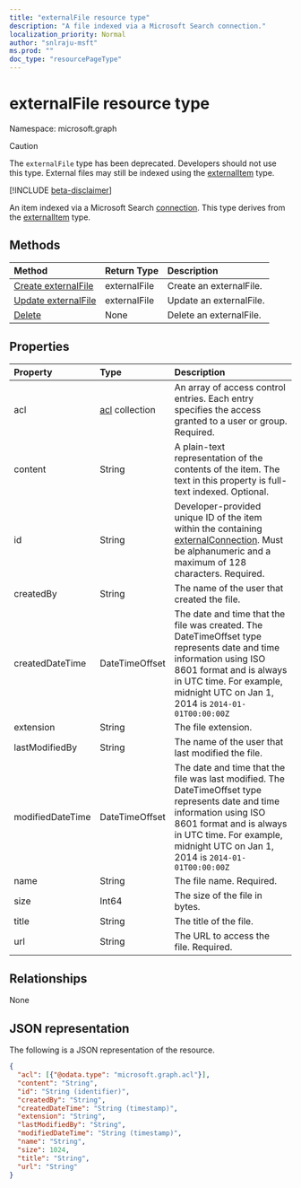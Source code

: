 ```yaml
---
title: "externalFile resource type"
description: "A file indexed via a Microsoft Search connection."
localization_priority: Normal
author: "snlraju-msft"
ms.prod: ""
doc_type: "resourcePageType"
---
```


# externalFile resource type

Namespace: microsoft.graph

> [!CAUTION]
> The `externalFile` type has been deprecated. Developers should not use this type. External files may still be indexed using the [externalItem](externalitem.md) type.

[!INCLUDE [beta-disclaimer](../../includes/beta-disclaimer.md)]

An item indexed via a Microsoft Search [connection](externalconnection.md). This type derives from the [externalItem](externalitem.md) type.

## Methods

| Method                                                        | Return Type  | Description |
|:--------------------------------------------------------------|:-------------|:--|
| [Create externalFile](../api/externalconnection-put-items.md) | externalFile | Create an externalFile. |
| [Update externalFile](../api/externalitem-update.md)          | externalFile | Update an externalFile. |
| [Delete](../api/externalitem-delete.md)                       | None         | Delete an externalFile. |

## Properties

| Property         | Type                     | Description                    |
|:-----------------|:-------------------------|:-------------------------------|
| acl              | [acl](acl.md) collection | An array of access control entries. Each entry specifies the access granted to a user or group. Required. |
| content          | String                   | A plain-text representation of the contents of the item. The text in this property is full-text indexed. Optional. |
| id               | String                   | Developer-provided unique ID of the item within the containing [externalConnection](externalconnection.md). Must be alphanumeric and a maximum of 128 characters. Required. |
| createdBy        | String                   | The name of the user that created the file. |
| createdDateTime  | DateTimeOffset           | The date and time that the file was created. The DateTimeOffset type represents date and time information using ISO 8601 format and is always in UTC time. For example, midnight UTC on Jan 1, 2014 is `2014-01-01T00:00:00Z` |
| extension        | String                   | The file extension.            |
| lastModifiedBy   | String                   | The name of the user that last modified the file. |
| modifiedDateTime | DateTimeOffset           | The date and time that the file was last modified. The DateTimeOffset type represents date and time information using ISO 8601 format and is always in UTC time. For example, midnight UTC on Jan 1, 2014 is `2014-01-01T00:00:00Z` |
| name             | String                   | The file name. Required.       |
| size             | Int64                    | The size of the file in bytes. |
| title            | String                   | The title of the file.         |
| url              | String                   | The URL to access the file. Required. |

## Relationships

None

## JSON representation

The following is a JSON representation of the resource.

<!-- {
  "blockType": "resource",
  "optionalProperties": [

  ],
  "@odata.type": "microsoft.graph.externalFile",
  "baseType": "microsoft.graph.externalItem"
}-->

```json
{
  "acl": [{"@odata.type": "microsoft.graph.acl"}],
  "content": "String",
  "id": "String (identifier)",
  "createdBy": "String",
  "createdDateTime": "String (timestamp)",
  "extension": "String",
  "lastModifiedBy": "String",
  "modifiedDateTime": "String (timestamp)",
  "name": "String",
  "size": 1024,
  "title": "String",
  "url": "String"
}
```

<!-- uuid: 16cd6b66-4b1a-43a1-adaf-3a886856ed98
2019-02-04 14:57:30 UTC -->
<!-- {
  "type": "#page.annotation",
  "description": "externalFile resource",
  "keywords": "",
  "section": "documentation",
  "tocPath": ""
}-->


